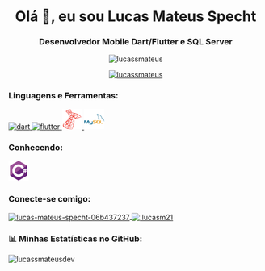 <h1 align="center">Olá 👋, eu sou Lucas Mateus Specht</h1>
<h3 align="center">Desenvolvedor Mobile Dart/Flutter e SQL Server</h3>

<p align="center">
  <img src="https://komarev.com/ghpvc/?username=lucassmateus&label=Profile%20views&color=0e75b6&style=flat" alt="lucassmateus" /> 
</p>

<p align="center">
  <a href="https://github.com/ryo-ma/github-profile-trophy">
    <img src="https://github-profile-trophy.vercel.app/?username=lucassmateus&theme=flat&no-frame=true&margin-w=15" alt="lucassmateus" />
  </a> 
</p>


<h3 align="left">Linguagens e Ferramentas:</h3>
<p align="left">
  <a href="https://dart.dev" target="_blank" rel="noreferrer">
    <img src="https://www.vectorlogo.zone/logos/dartlang/dartlang-icon.svg" alt="dart" width="40" height="40"/> 
  </a> 
  <a href="https://flutter.dev" target="_blank" rel="noreferrer"> 
    <img src="https://www.vectorlogo.zone/logos/flutterio/flutterio-icon.svg" alt="flutter" width="40" height="40"/> 
  </a> 
  <a href="https://www.microsoft.com/en-us/sql-server" target="_blank" rel="noreferrer"> 
    <img src="https://raw.githubusercontent.com/devicons/devicon/master/icons/microsoftsqlserver/microsoftsqlserver-plain.svg" alt="mssql" width="40" height="40"/> 
  </a>
  <a href="https://www.mysql.com/" target="_blank" rel="noreferrer"> 
    <img src="https://raw.githubusercontent.com/devicons/devicon/master/icons/mysql/mysql-original-wordmark.svg" alt="mysql" width="40" height="40"/> 
  </a> 
</p>

<h3 align="left">Conhecendo:</h3>
<p align="left"> 
  <a href="https://learn.microsoft.com/en-us/dotnet/csharp/" target="_blank" rel="noreferrer"> 
    <img src="https://raw.githubusercontent.com/devicons/devicon/master/icons/csharp/csharp-original.svg" alt="csharp" width="40" height="40"/>
  </a> 
</p>

<h3 align="left">Conecte-se comigo:</h3>
<p align="left">
  <a href="https://linkedin.com/in/lucas-mateus-specht-06b437237" target="blank">
    <img align="center" src="https://raw.githubusercontent.com/rahuldkjain/github-profile-readme-generator/master/src/images/icons/Social/linked-in-alt.svg" alt="lucas-mateus-specht-06b437237" height="30" width="40" />
  </a>
  <a href="https://discord.gg/9522" target="blank">
    <img align="center" src="https://raw.githubusercontent.com/rahuldkjain/github-profile-readme-generator/master/src/images/icons/Social/discord.svg" alt=".lucasm21" height="30" width="40" />
  </a>
</p>

<h3 align="left">📊 Minhas Estatísticas no GitHub:</h3>
<p align="left">
  <img src="https://github-readme-stats.vercel.app/api?username=lucassmateusdev&show_icons=true&locale=en" alt="lucassmateusdev" />
</p>

